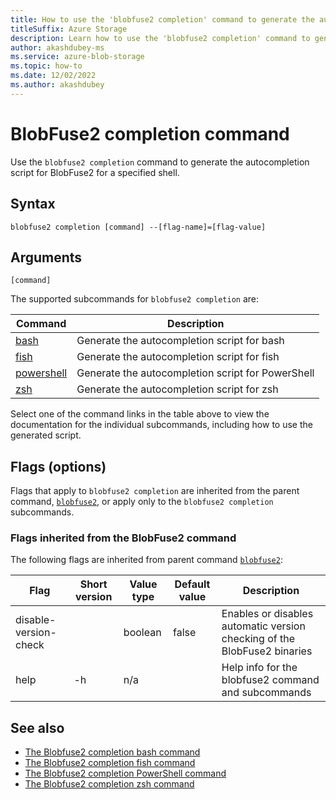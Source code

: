```yaml
---
title: How to use the 'blobfuse2 completion' command to generate the autocompletion script for BlobFuse2
titleSuffix: Azure Storage
description: Learn how to use the 'blobfuse2 completion' command to generate the autocompletion script for BlobFuse2.
author: akashdubey-ms
ms.service: azure-blob-storage
ms.topic: how-to
ms.date: 12/02/2022
ms.author: akashdubey
---
```


# BlobFuse2 completion command

Use the `blobfuse2 completion` command to generate the autocompletion script for BlobFuse2 for a specified shell.

## Syntax

`blobfuse2 completion [command] --[flag-name]=[flag-value]`

## Arguments

`[command]`

The supported subcommands for `blobfuse2 completion` are:

| Command | Description |
|--|--|
| [bash](blobfuse2-commands-completion-bash.md)               | Generate the autocompletion script for bash       |
| [fish](blobfuse2-commands-completion-fish.md)               | Generate the autocompletion script for fish       |
| [powershell](blobfuse2-commands-completion-powershell.md)   | Generate the autocompletion script for PowerShell |
| [zsh](blobfuse2-commands-completion-zsh.md)                 | Generate the autocompletion script for zsh        |

Select one of the command links in the table above to view the documentation for the individual subcommands, including how to use the generated script.

## Flags (options)

Flags that apply to `blobfuse2 completion` are inherited from the parent command, [`blobfuse2`](blobfuse2-commands.md), or apply only to the `blobfuse2 completion` subcommands.

### Flags inherited from the BlobFuse2 command

The following flags are inherited from parent command [`blobfuse2`](blobfuse2-commands.md):

| Flag | Short version | Value type | Default value | Description |
|--|--|--|--|--|
| disable-version-check |    | boolean | false | Enables or disables automatic version checking of the BlobFuse2 binaries |
| help                  | -h | n/a     |       | Help info for the blobfuse2 command and subcommands                      |

## See also

- [The Blobfuse2 completion bash command](blobfuse2-commands-completion-bash.md)
- [The Blobfuse2 completion fish command](blobfuse2-commands-completion-fish.md)
- [The Blobfuse2 completion PowerShell command](blobfuse2-commands-completion-powershell.md)
- [The Blobfuse2 completion zsh command](blobfuse2-commands-completion-zsh.md)
